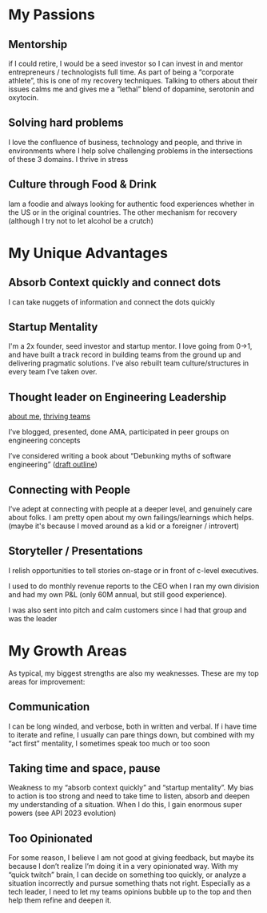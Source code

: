 # My Passions

## Mentorship

if I could retire, I would be a seed investor so I can invest in and mentor entrepreneurs / technologists full time.  As part of being a “corporate athlete”, this is one of my recovery techniques.  Talking to others about their issues calms me and gives me a “lethal” blend of dopamine, serotonin and oxytocin.

## Solving hard problems

I love the confluence of business, technology and people, and thrive in environments where I help solve challenging problems in the intersections of these 3 domains.  I thrive in stress

## Culture through Food & Drink

Iam a foodie and always looking for authentic food experiences whether in the US or in the original countries.  The other mechanism for recovery (although I try not to let alcohol be a crutch)

# My Unique Advantages

## Absorb Context quickly and connect dots

I can take nuggets of information and connect the dots quickly

## Startup Mentality
I'm a 2x founder, seed investor and startup mentor. I love going from 0->1, and have built a track record in building teams from the ground up and delivering pragmatic solutions.  I’ve also rebuilt team culture/structures in every team I’ve taken over.

## Thought leader on Engineering Leadership
[about me](https://github.com/batmany13/about-me/blob/master/README.md), [thriving teams](https://github.com/batmany13/about-me/blob/master/thriving_team.md)

I’ve blogged, presented, done AMA, participated in peer groups on engineering concepts

I’ve considered writing a book about “Debunking myths of software engineering” ([draft outline](https://docs.google.com/document/d/1JOMMf7IPcQ4LSMBzLGZCTvBULaxp4ZC4WHGjI3LTPWA/edit))

## Connecting with People

I’ve adept at connecting with people at a deeper level, and genuinely care about folks.  I am pretty open about my own failings/learnings which helps.
(maybe it's because I moved around as a kid or a foreigner / introvert)

## Storyteller / Presentations

I relish opportunities to tell stories on-stage or in front of c-level executives. 

I used to do monthly revenue reports to the CEO when I ran my own division and had my own P&L (only 60M annual, but still good experience).

I was also sent into pitch and calm customers since I had that group and was the leader

# My Growth Areas

As typical, my biggest strengths are also my weaknesses.  These are my top areas for improvement:

## Communication

I can be long winded, and verbose, both in written and verbal.  If i have time to iterate and refine, I usually can pare things down, but combined with my “act first” mentality, I sometimes speak too much or too soon

## Taking time and space, pause

Weakness to my “absorb context quickly” and “startup mentality”.   My bias to action is too strong and need to take time to listen, absorb and deepen my understanding of a situation.  When I do this, I gain enormous super powers (see API 2023 evolution)

## Too Opinionated 

For some reason, I believe I am not good at giving feedback, but maybe its because I don’t realize I’m doing it in a very opinionated way.  With my “quick twitch” brain, I can decide on something too quickly, or analyze a situation incorrectly and pursue something thats not right.  Especially as a tech leader, I need to let my teams opinions bubble up to the top and then help them refine and deepen it.
